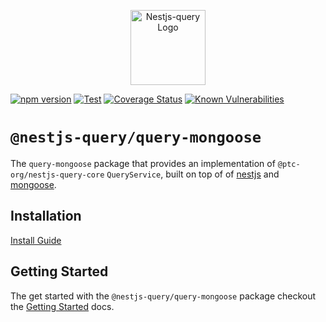 <p align="center">
  <a href="https://tripss.github.io/nestjs-query" target="blank"><img src="https://tripss.github.io/nestjs-query/img/logo.svg" width="120" alt="Nestjs-query Logo" /></a>
</p>

[![npm version](https://img.shields.io/npm/v/@nestjs-query/query-mongoose.svg)](https://www.npmjs.org/package/@nestjs-query/query-mongoose)
[![Test](https://github.com/tripss/nestjs-query/workflows/Test/badge.svg?branch=master)](https://github.com/tripss/nestjs-query/actions?query=workflow%3ATest+and+branch%3Amaster+)
[![Coverage Status](https://coveralls.io/repos/github/tripss/nestjs-query/badge.svg?branch=master)](https://coveralls.io/github/tripss/nestjs-query?branch=master)
[![Known Vulnerabilities](https://snyk.io/test/github/tripss/nestjs-query/badge.svg?targetFile=packages/query-mongoose/package.json)](https://snyk.io/test/github/tripss/nestjs-query?targetFile=packages/query-mongoose/package.json)

# `@nestjs-query/query-mongoose`

The `query-mongoose` package that provides an implementation of `@ptc-org/nestjs-query-core` `QueryService`, built on
top of of [nestjs](https://nestjs.com/) and [mongoose](https://mongoosejs.com/).

## Installation

[Install Guide](https://tripss.github.io/nestjs-query/docs/introduction/install)

## Getting Started

The get started with the `@nestjs-query/query-mongoose` package checkout
the [Getting Started](https://tripss.github.io/nestjs-query/docs/persistence/mongoose/getting-started) docs.
